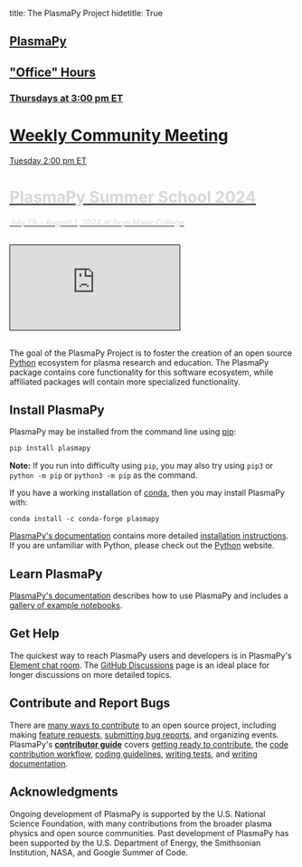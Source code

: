 title: The PlasmaPy Project
hidetitle: True

<!-- Feature Cards -->
<div class="feature-row">
    <!-- Feature 1 -->
    <div class="feature-column">
        <a class="feature-link" href="meetings/office_hours">
        <div class="feature-card"
              style="background-image: linear-gradient(rgba(255, 255, 255, 0.5),
                                       rgba(255, 255, 255, 0.5)),
                                       none;
              background-color: var(--plasmapy-light-red)">
            <div>
                <h2>PlasmaPy</h2>
                <h2>"Office" Hours</h2>
                <h3>Thursdays at 3:00 pm ET</h3>
            </div>
        </div>
        </a>
    </div>
    <!-- Feature 2 -->
    <div class="feature-column">
        <a class="feature-link" href="meetings/weekly">
        <div class="feature-card">
            <div>
                <h1>Weekly Community Meeting</h1>
                Tuesday 2:00 pm ET
            </div>
        </div>
        </a>
    </div>
    <!-- Feature 3 -->
    <div class="feature-column">
        <a class="feature-link" href="meetings/summer-school-2024">
        <div class="feature-card"
              style="background-image: linear-gradient(rgba(255, 255, 255, 0.0),
                                       rgba(255, 255, 255, 0.0)),
                                       none;
                     background-color: var(--plasmapy-darkblue)">
            <div>
                <h1 style="color: #d8d8d8">PlasmaPy Summer School 2024</h1>
                <p style="color: #d8d8d8">
                    July 29 – August 1, 2024 at Bryn Mawr College
                </p>
            </div>
        </div>
        </a>
    </div>
</div>

<br>

<!-- YouTube Video-->
<div class="aspect-ratio-80pc">
    <iframe src="https://www.youtube-nocookie.com/embed/E8RwQF5wcXM"
            style="border: 1px solid black"
            frameborder="0"
            allow="accelerometer; autoplay; encrypted-media; gyroscope; picture-in-picture"
            allowfullscreen>
    </iframe>
</div>

<br/>

[conda]: https://docs.conda.io/en/latest
[pip]: https://pip.pypa.io/en/stable
[code contribution workflow]: https://docs.plasmapy.org/en/latest/contributing/workflow.html
[coding guidelines]: https://docs.plasmapy.org/en/latest/contributing/coding_guide.html
[**contributor guide**]: https://docs.plasmapy.org/en/latest/contributing/index.html
[Element chat room]: https://app.element.io/#/room/#plasmapy:openastronomy.org
[feature requests]: https://github.com/PlasmaPy/PlasmaPy/issues/new?assignees=&labels=feature+request&projects=&template=feature_request.yml
[gallery of example notebooks]: https://docs.plasmapy.org/en/stable/examples.html
[getting ready to contribute]: https://docs.plasmapy.org/en/latest/contributing/getting_ready.html
[GitHub Discussions]: https://github.com/PlasmaPy/PlasmaPy/discussions
[installation instructions]: https://docs.plasmapy.org/en/latest/install.html
[many ways to contribute]: https://docs.plasmapy.org/en/latest/contributing/many_ways.html
[PlasmaPy's documentation]: https://docs.plasmapy.org/en/stable
[Python]: https://www.python.org
[submitting bug reports]: https://github.com/PlasmaPy/PlasmaPy/issues/new?assignees=&labels=Bug&projects=&template=bug_report.yml
[writing documentation]: https://docs.plasmapy.org/en/latest/contributing/doc_guide.html
[writing tests]: https://docs.plasmapy.org/en/latest/contributing/testing_guide.html


The goal of the PlasmaPy Project is to foster the creation of an open
source [Python] ecosystem for plasma research and education. The
PlasmaPy package contains core functionality for this software
ecosystem, while affiliated packages will contain more specialized
functionality.

## Install PlasmaPy

PlasmaPy may be installed from the command line using [pip]:

```bash
pip install plasmapy
```

**Note:** If you run into difficulty using `pip`, you may also try using
`pip3` or `python -m pip` or `python3 -m pip` as the command.

If you have a working installation of [conda], then you may install
PlasmaPy with:

```shell
conda install -c conda-forge plasmapy
```

[PlasmaPy's documentation] contains more detailed [installation
instructions]. If you are unfamiliar with Python, please check out the
[Python] website.

## Learn PlasmaPy

[PlasmaPy's documentation] describes how to use PlasmaPy and includes a
[gallery of example notebooks].

## Get Help

The quickest way to reach PlasmaPy users and developers is in PlasmaPy's
[Element chat room]. The [GitHub Discussions] page is an ideal place for
longer discussions on more detailed topics.

## Contribute and Report Bugs

There are [many ways to contribute] to an open source project, including
making [feature requests], [submitting bug reports], and organizing
events. PlasmaPy's [**contributor guide**] covers [getting ready to
contribute], the [code contribution workflow], [coding guidelines],
[writing tests], and [writing documentation].

## Acknowledgments

Ongoing development of PlasmaPy is supported by the U.S. National
Science Foundation, with many contributions from the broader plasma
physics and open source communities. Past development of PlasmaPy has
been supported by the U.S. Department of Energy, the Smithsonian
Institution, NASA, and Google Summer of Code.
